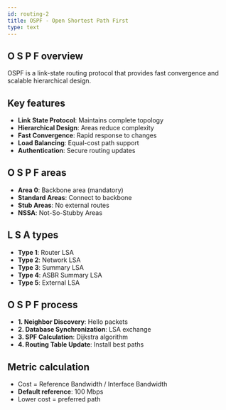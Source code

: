 ```yaml
---
id: routing-2
title: OSPF - Open Shortest Path First
type: text
---
```



## O S P F overview

OSPF is a link-state routing protocol that provides fast convergence and scalable hierarchical design.

## Key features

- **Link State Protocol**: Maintains complete topology
- **Hierarchical Design**: Areas reduce complexity
- **Fast Convergence**: Rapid response to changes
- **Load Balancing**: Equal-cost path support
- **Authentication**: Secure routing updates

## O S P F areas

- **Area 0**: Backbone area (mandatory)
- **Standard Areas**: Connect to backbone
- **Stub Areas**: No external routes
- **NSSA**: Not-So-Stubby Areas

## L S A types

- **Type 1**: Router LSA
- **Type 2**: Network LSA
- **Type 3**: Summary LSA
- **Type 4**: ASBR Summary LSA
- **Type 5**: External LSA

## O S P F process

- **1. Neighbor Discovery**: Hello packets
- **2. Database Synchronization**: LSA exchange
- **3. SPF Calculation**: Dijkstra algorithm
- **4. Routing Table Update**: Install best paths

## Metric calculation

- Cost = Reference Bandwidth / Interface Bandwidth
- **Default reference**: 100 Mbps
- Lower cost = preferred path
